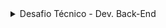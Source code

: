 <details>
<summary> Desafio Técnico - Dev. Back-End </summary>

## Instruções gerais

Olá, tudo bem! Dando continuidade ao nosso processo, temos um desafio para te propor! \o/ Nossos associados são aficionados por Star Wars e com isso, queremos criar um jogo com algumas informações da franquia. Para possibilitar a equipe de front criar essa aplicação, queremos desenvolver uma API que contenha os dados dos planetas. 

## Requisitos: 

- A API deve ser REST 
- Para cada planeta, os seguintes dados devem ser obtidos do banco de dados da aplicação, 
sendo inserido manualmente: 
- Nome 
- Clima 
- Terreno 

- Para cada planeta também devemos ter a quantidade de aparições em filmes, que podem ser obtidas pela API pública do Star Wars: https://swapi.co/ 

## Funcionalidades desejadas: 
- Adicionar um planeta (com nome, clima e terreno) 
- Listar planetas 
- Buscar por nome 
- Buscar por ID 
- Remover planeta 

## Linguagens que usamos: 
Java ou Go 

## Bancos que usamos: 
MongoDB, Cassandra, DynamoDB, Datomic E lembre-se! 

## Um bom software é um software bem testado. 

### May the force be with you!

</details>
